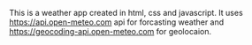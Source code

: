 This is a weather app created in html, css and javascript.
It uses https://api.open-meteo.com api for forcasting weather and https://geocoding-api.open-meteo.com for geolocaion.